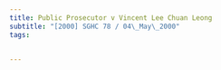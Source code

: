 ```yaml
---
title: Public Prosecutor v Vincent Lee Chuan Leong 
subtitle: "[2000] SGHC 78 / 04\_May\_2000"
tags:


---
```


